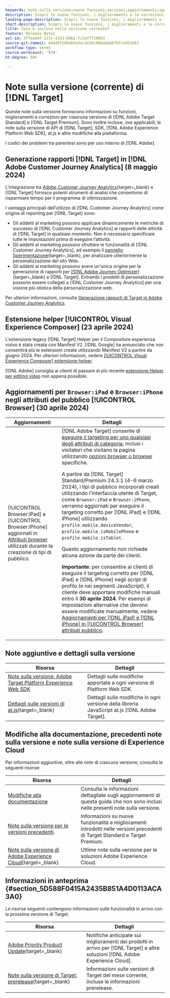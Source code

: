 ```yaml
---
keywords: note sulla versione;nuove funzioni;versioni;aggiornamenti;aggiornamento;versione;miglioramento;miglioramenti;correzioni;correzioni di bug;aggiornamenti
description: Scopri le nuove funzioni, i miglioramenti e le correzioni inclusi nella versione corrente di  [!DNL Adobe Target], compresi SDK, API e librerie JavaScript.
landing-page-description: Scopri le nuove funzioni, i miglioramenti e le correzioni inclusi nella versione corrente di  [!DNL Adobe Target].
short-description: Scopri le nuove funzioni, i miglioramenti e le correzioni inclusi nella versione corrente di  [!DNL Adobe Target].
title: Cosa è incluso nella versione corrente?
feature: Release Notes
exl-id: 3ffead4f-113c-4153-b0b1-fc2aff710063
source-git-commit: 44445f269a69a3ac3e3bc88bab8abf9fc4d51663
workflow-type: tm+mt
source-wordcount: '574'
ht-degree: 58%

---
```


# Note sulla versione (corrente) di [!DNL Target]

Queste note sulla versione forniscono informazioni su funzioni, miglioramenti e correzioni per ciascuna versione di [!DNL Adobe Target Standard] e [!DNL Target Premium]. Sono inoltre incluse, ove applicabili, le note sulla versione di API di [!DNL Target], SDK, [!DNL Adobe Experience Platform Web SDK], at.js e altre modifiche alla piattaforma.

I codici dei problemi tra parentesi sono per uso interno di [!DNL Adobe].

## Generazione rapporti [!DNL Target] in [!DNL Adobe Customer Journey Analytics] (8 maggio 2024)

L&#39;integrazione tra [Adobe Customer Journey Analytics](https://experienceleague.adobe.com/en/docs/customer-journey-analytics){target=_blank} e [!DNL Target] fornisce potenti strumenti di analisi che consentono di risparmiare tempo per il programma di ottimizzazione.

I vantaggi principali dell’utilizzo di [!DNL Customer Journey Analytics] come origine di reporting per [!DNL Target] sono:

* Gli addetti al marketing possono applicare dinamicamente le metriche di successo di [!DNL Customer Journey Analytics] ai rapporti delle attività di [!DNL Target] in qualsiasi momento. Non è necessario specificare tutte le impostazioni prima di eseguire l’attività.
* Gli addetti al marketing possono sfruttare le funzionalità di [!DNL Customer Journey Analytics], ad esempio il [pannello Sperimentazione](https://experienceleague.adobe.com/en/docs/analytics-platform/using/cja-workspace/panels/experimentation){target=_blank}, per analizzare ulteriormente la personalizzazione del sito Web.
* Gli addetti al marketing possono avere un&#39;unica origine per la generazione di rapporti per [[!DNL Adobe Journey Optimizer]](https://experienceleague.adobe.com/en/docs/journey-optimizer/using/reporting/cja-ajo){target=_blank} e [!DNL Target]. Entrambi i prodotti di personalizzazione possono essere collegati a [!DNL Customer Journey Analytics] per una visione più olistica della personalizzazione web.

Per ulteriori informazioni, consulta [Generazione rapporti di Target in Adobe Customer Journey Analytics](/help/main/c-integrating-target-with-mac/cja/target-reporting-in-cja.md).

## Estensione helper [!UICONTROL Visual Experience Composer] (23 aprile 2024)

L&#39;estensione legacy [!DNL Target] Helper per il Compositore esperienza visivo è stata creata con Manifest V2. [!DNL Google] ha annunciato che non consentirà più le estensioni create utilizzando Manifest V2 a partire da giugno 2024. Per ulteriori informazioni, vedere [[!UICONTROL Visual Experience Composer] estensione helper](/help/main/c-experiences/c-visual-experience-composer/r-troubleshoot-composer/vec-helper-browser-extension.md).

[!DNL Adobe] consiglia ai clienti di passare al più recente [estensione Helper per editing video](/help/main/c-experiences/c-visual-experience-composer/r-troubleshoot-composer/visual-editing-helper-extension.md) non appena possibile.

## Aggiornamenti per `Browser:iPad` e `Browser:iPhone` negli attributi del pubblico [!UICONTROL Browser] (30 aprile 2024)

| Aggiornamenti | Dettagli |
|--- |--- |
| [!UICONTROL Browser:iPad] e [!UICONTROL Browser:iPhone] aggiornati in [Attributi browser](/help/main/c-target/c-audiences/c-target-rules/browser.md) utilizzati durante la creazione di tipi di pubblico. | [!DNL Adobe Target] consente di [eseguire il targeting per uno qualsiasi degli attributi di categoria](/help/main/c-target/c-audiences/c-target-rules/target-rules.md), inclusi i visitatori che visitano la pagina utilizzando [opzioni browser o browser](/help/main/c-target/c-audiences/c-target-rules/browser.md) specifiche.<P>A partire da [!DNL Target] Standard/Premium 24.3.1 (4-6 marzo 2024), i tipi di pubblico incorporati creati utilizzando l&#39;interfaccia utente di Target, come `Browser:iPad` e `Browser:iPhone`, verranno aggiornati per eseguire il targeting corretto per [!DNL iPad] e [!DNL iPhone] utilizzando `profile.mobile.deviceVendor`, `profile.mobile.isMobilePhone` e `profile.mobile.isTablet`.<P>Questo aggiornamento non richiede alcuna azione da parte dei clienti.<p><B>Importante</b>: per consentire ai clienti di eseguire il targeting corretto per [!DNL iPad] e [!DNL iPhone] negli script di profilo (e nei segmenti JavaScript), il cliente deve apportare modifiche manuali entro il **30 aprile 2024**. Per esempi di impostazioni alternative che devono essere modificate manualmente, vedere [Aggiornamenti per [!DNL iPad] e [!DNL iPhone] in [!UICONTROL Browser] attributi pubblico](/help/main/c-target/c-audiences/c-target-rules/browser.md#updates). |

## Note aggiuntive e dettagli sulla versione

| Risorsa | Dettagli |
|--- |--- |
| [Note sulla versione: Adobe Target Platform Experience Web SDK](https://experienceleague.adobe.com/docs/experience-platform/edge/release-notes.html?lang=it) | Dettagli sulle modifiche apportate a ogni versione di Platform Web SDK. |
| [Dettagli sulle versioni di at.js](https://experienceleague.adobe.com/docs/target-dev/developer/client-side/at-js-implementation/target-atjs-versions.html?lang=it){target=_blank} | Dettagli sulle modifiche in ogni versione della libreria JavaScript at.js [!DNL Adobe Target]. |

## Modifiche alla documentazione, precedenti note sulla versione e note sulla versione di Experience Cloud

Per informazioni aggiuntive, oltre alle note di ciascuna versione, consulta le seguenti risorse:

| Risorsa | Dettagli |
|--- |--- |
| [Modifiche alla documentazione](/help/main/r-release-notes/doc-change.md) | Consulta le informazioni dettagliate sugli aggiornamenti di questa guida che non sono inclusi nelle presenti note sulla versione. |
| [Note sulla versione per le versioni precedenti](/help/main/r-release-notes/release-notes-for-previous-releases.md). | Informazioni su nuove funzionalità e miglioramenti introdotti nelle versioni precedenti di Target Standard e Target Premium. |
| [Note sulla versione di Adobe Experience Cloud](https://experienceleague.adobe.com/docs/release-notes/experience-cloud/current.html?lang=it){target=_blank} | Ultime note sulla versione per le soluzioni Adobe Experience Cloud. |

## Informazioni in anteprima {#section_5D588F0415A2435B851A4D0113ACA3A0}

Le risorse seguenti contengono informazioni sulle funzionalità in arrivo con la prossima versione di Target.

| Risorsa | Dettagli |
|--- |--- |
| [Adobe Priority Product Update](https://www.adobe.com/subscription/priority-product-update.html){target=_blank} | Notifiche anticipate sui miglioramenti dei prodotti in arrivo per [!DNL Target] e altre soluzioni [!DNL Adobe Experience Cloud]. |
| [Note sulla versione di Target: prerelease](/help/main/r-release-notes/target-release-notes.md){target=_blank} | Informazioni sulle versioni di Target del mese corrente, incluse le informazioni prerelease. |
